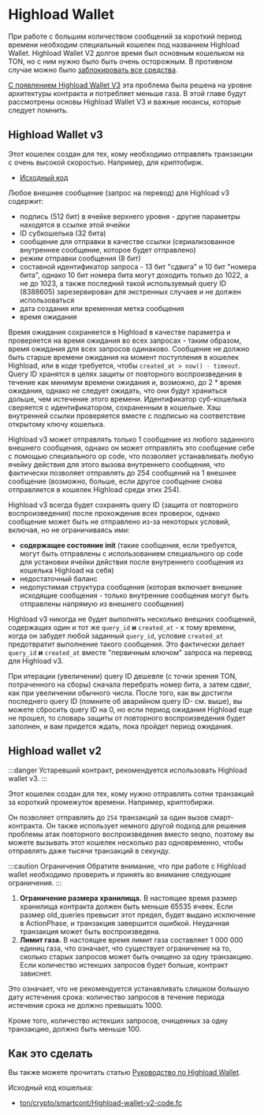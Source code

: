 # Highload Wallet

При работе с большим количеством сообщений за короткий период времени необходим специальный кошелек под названием Highload Wallet. Highload Wallet V2 долгое время был основным кошельком на TON, но с ним нужно было быть очень осторожным. В противном случае можно было [заблокировать все средства](https://t.me/tonstatus/88).

[С появлением Highload Wallet V3](https://github.com/ton-blockchain/Highload-wallet-contract-v3) эта проблема была решена на уровне архитектуры контракта и потребляет меньше газа. В этой главе будут рассмотрены основы Highload Wallet V3 и важные нюансы, которые следует помнить.

## Highload Wallet v3

Этот кошелек создан для тех, кому необходимо отправлять транзакции с очень высокой скоростью. Например, для криптобирж.

- [Исходный код](https://github.com/ton-blockchain/Highload-wallet-contract-v3)

Любое внешнее сообщение (запрос на перевод) для Highload v3 содержит:

- подпись (512 бит) в ячейке верхнего уровня - другие параметры находятся в ссылке этой ячейки
- ID субкошелька (32 бита)
- сообщение для отправки в качестве ссылки (сериализованное внутреннее сообщение, которое будет отправлено)
- режим отправки сообщения (8 бит)
- составной идентификатор запроса - 13 бит "сдвига" и 10 бит "номера бита", однако 10 бит номера бита могут доходить только до 1022, а не до 1023, а также последний такой используемый query ID (8388605) зарезервирован для экстренных случаев и не должен использоваться
- дата создания или временная метка сообщения
- время ожидания

Время ожидания сохраняется в Highload в качестве параметра и проверяется на время ожидания во всех запросах - таким образом, время ожидания для всех запросов одинаково. Сообщение не должно быть старше времени ожидания на момент поступления в кошелек Highload, или в коде требуется, чтобы `created_at > now() - timeout`. Query ID хранятся в целях защиты от повторного воспроизведения в течение как минимум времени ожидания и, возможно, до 2 \* время ожидания, однако не следует ожидать, что они будут храниться дольше, чем истечение этого времени. Идентификатор суб-кошелька сверяется с идентификатором, сохраненным в кошельке. Хэш внутренней ссылки проверяется вместе с подписью на соответствие открытому ключу кошелька.

Highload v3 может отправлять только 1 сообщение из любого заданного внешнего сообщения, однако он может отправлять это сообщение себе с помощью специального op code, что позволяет устанавливать любую ячейку действия для этого вызова внутреннего сообщения, что фактически позволяет отправлять до 254 сообщений на 1 внешнее сообщение (возможно, больше, если другое сообщение снова отправляется в кошелек Highload среди этих 254).

Highload v3 всегда будет сохранять query ID (защита от повторного воспроизведения) после прохождения всех проверок, однако сообщение может быть не отправлено из-за некоторых условий, включая, но не ограничиваясь ими:

- **содержащее состояние init** (такие сообщения, если требуется, могут быть отправлены с использованием специального op code для установки ячейки действия после внутреннего сообщения из кошелька Highload на себя)
- недостаточный баланс
- недопустимая структура сообщения (которая включает внешние исходящие сообщения - только внутренние сообщения могут быть отправлены напрямую из внешнего сообщения)

Highload v3 никогда не будет выполнять несколько внешних сообщений, содержащих один и тот же `query_id` **и** `created_at` - к тому времени, когда он забудет любой заданный `query_id`, условие `created_at` предотвратит выполнение такого сообщения. Это фактически делает `query_id` **и** `created_at` вместе "первичным ключом" запроса на перевод для Highload v3.

При итерации (увеличении) query ID дешевле (с точки зрения TON, потраченного на сборы) сначала перебрать номер бита, а затем сдвиг, как при увеличении обычного числа. После того, как вы достигли последнего query ID (помните об аварийном query ID- см. выше), вы можете сбросить query ID на 0, но если период ожидания Highload еще не прошел, то словарь защиты от повторного воспроизведения будет заполнен, и вам придется ждать, пока пройдет период ожидания.

## Highload wallet v2

:::danger
Устаревший контракт, рекомендуется использовать Highload wallet v3.
:::

Этот кошелек создан для тех, кому нужно отправлять сотни транзакций за короткий промежуток времени. Например, криптобиржи.

Он позволяет отправлять до `254` транзакций за один вызов смарт-контракта. Он также использует немного другой подход для решения проблемы атак повторного воспроизведения вместо seqno, поэтому вы можете вызывать этот кошелек несколько раз одновременно, чтобы отправлять даже тысячи транзакций в секунду.

:::caution Ограничения
Обратите внимание, что при работе с Highload wallet необходимо проверить и принять во внимание следующие ограничения.
:::

1. **Ограничение размера хранилища.** В настоящее время размер хранилища контракта должен быть меньше 65535 ячеек. Если размер
   old_queries превысит этот предел, будет выдано исключение в ActionPhase, и транзакция завершится ошибкой.
   Неудачная транзакция может быть воспроизведена.
2. **Лимит газа.** В настоящее время лимит газа составляет 1 000 000 единиц газа, что означает, что существует ограничение на то, сколько старых запросов может быть очищено за одну транзакцию. Если количество истекших запросов будет больше, контракт зависнет.

Это означает, что не рекомендуется устанавливать слишком большую дату истечения срока:
количество запросов в течение периода истечения срока не должно превышать 1000.

Кроме того, количество истекших запросов, очищенных за одну транзакцию, должно быть меньше 100.

## Как это сделать

Вы также можете прочитать статью [Руководство по Highload Wallet](/v3/guidelines/smart-contracts/howto/wallet#-high-load-wallet-v3).

Исходный код кошелька:

- [ton/crypto/smartcont/Highload-wallet-v2-code.fc](https://github.com/ton-blockchain/ton/blob/master/crypto/smartcont/new-highload-wallet-v2.fif)
